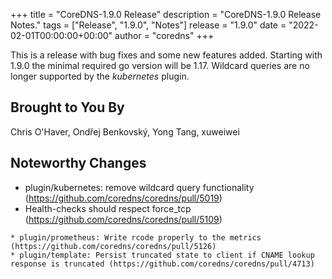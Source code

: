 +++
title = "CoreDNS-1.9.0 Release"
description = "CoreDNS-1.9.0 Release Notes."
tags = ["Release", "1.9.0", "Notes"]
release = "1.9.0"
date = "2022-02-01T00:00:00+00:00"
author = "coredns"
+++

This is a release with bug fixes and some new features added. Starting with 1.9.0
the minimal required go version will be 1.17.
Wildcard queries are no longer supported by the _kubernetes_ plugin.


## Brought to You By

Chris O'Haver,
Ondřej Benkovský,
Yong Tang,
xuweiwei

## Noteworthy Changes

* plugin/kubernetes: remove wildcard query functionality (https://github.com/coredns/coredns/pull/5019)
* Health-checks should respect force_tcp (https://github.com/coredns/coredns/pull/5109)
```suggestion
* plugin/prometheus: Write rcode properly to the metrics (https://github.com/coredns/coredns/pull/5126)
* plugin/template: Persist truncated state to client if CNAME lookup response is truncated (https://github.com/coredns/coredns/pull/4713)
